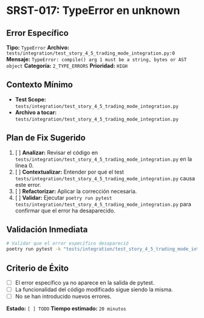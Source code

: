 # SRST-017: TypeError en unknown

## Error Específico
**Tipo:** `TypeError`
**Archivo:** `tests/integration/test_story_4_5_trading_mode_integration.py:0`
**Mensaje:** `TypeError: compile() arg 1 must be a string, bytes or AST object`
**Categoría:** `2_TYPE_ERRORS`
**Prioridad:** `HIGH`

## Contexto Mínimo
- **Test Scope:** `tests/integration/test_story_4_5_trading_mode_integration.py`
- **Archivo a tocar:** `tests/integration/test_story_4_5_trading_mode_integration.py`

## Plan de Fix Sugerido
1. [ ] **Analizar:** Revisar el código en `tests/integration/test_story_4_5_trading_mode_integration.py` en la línea 0.
2. [ ] **Contextualizar:** Entender por qué el test `tests/integration/test_story_4_5_trading_mode_integration.py` causa este error.
3. [ ] **Refactorizar:** Aplicar la corrección necesaria.
4. [ ] **Validar:** Ejecutar `poetry run pytest tests/integration/test_story_4_5_trading_mode_integration.py` para confirmar que el error ha desaparecido.

## Validación Inmediata
```bash
# Validar que el error específico desapareció
poetry run pytest -k "tests/integration/test_story_4_5_trading_mode_integration.py" -v
```

## Criterio de Éxito
- [ ] El error específico ya no aparece en la salida de pytest.
- [ ] La funcionalidad del código modificado sigue siendo la misma.
- [ ] No se han introducido nuevos errores.

**Estado:** `[ ] TODO`
**Tiempo estimado:** `20 minutos`

